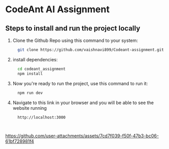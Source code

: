 # CodeAnt AI Assignment

## Steps to install and run the project locally

1) Clone the Github Repo using this command to your system:
   ```bash
     git clone https://github.com/vaishnavi899/Codeant-assignment.git
2) install dependencies:
     ```bash
       cd codeant_assignment
       npm install
3) Now you're ready to run the project, use this command to run it:
     ```bash
       npm run dev
4) Navigate to this link in your browser and you will be able to see the website running
     ```bash
       http://localhost:3000




https://github.com/user-attachments/assets/7cd7f039-f50f-47b3-bc06-61bf728981f4

